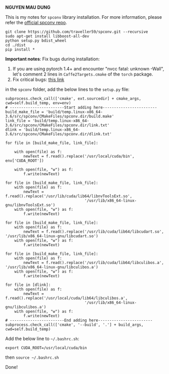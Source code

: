 **NGUYEN MAU DUNG**

This is my notes for `spconv` library installation. For more information, please refer the [official spconv repo](https://github.com/traveller59/spconv).

```
git clone https://github.com/traveller59/spconv.git --recursive
sudo apt-get install libboost-all-dev
python setup.py bdist_wheel
cd ./dist
pip install *
```

**Important notes**: Fix bugs during installation:

1. If you are using pytorch 1.4+ and encounter "nvcc fatal: unknown -Wall", let's comment 2 lines in `Caffe2Targets.cmake` of the `torch` package.
2. Fix critical bugs: [this link](https://github.com/traveller59/spconv/issues/78)

in the `spconv` folder, add the below lines to the `setup.py` file:

```     
subprocess.check_call(['cmake', ext.sourcedir] + cmake_args, cwd=self.build_temp, env=env)
# ------------------------Start adding here------------------------
build_make_file = 'build/temp.linux-x86_64-3.6/src/spconv/CMakeFiles/spconv.dir/build.make'
link_file = 'build/temp.linux-x86_64-3.6/src/spconv/CMakeFiles/spconv.dir/link.txt'
dlink = 'build/temp.linux-x86_64-3.6/src/spconv/CMakeFiles/spconv.dir/dlink.txt'

for file in [build_make_file, link_file]:

    with open(file) as f:
        newText = f.read().replace('/usr/local/cuda/bin', env['CUDA_ROOT'])

    with open(file, "w") as f:
        f.write(newText)

for file in [build_make_file, link_file]:
    with open(file) as f:
        newText = f.read().replace('/usr/lib/cuda/lib64/libnvToolsExt.so',
                                   '/usr/lib/x86_64-linux-gnu/libnvToolsExt.so')
    with open(file, "w") as f:
        f.write(newText)

for file in [build_make_file, link_file]:
    with open(file) as f:
        newText = f.read().replace('/usr/lib/cuda/lib64/libcudart.so', '/usr/lib/x86_64-linux-gnu/libcudart.so')
    with open(file, "w") as f:
        f.write(newText)

for file in [build_make_file, link_file]:
    with open(file) as f:
        newText = f.read().replace('/usr/lib/cuda/lib64/libculibos.a', '/usr/lib/x86_64-linux-gnu/libculibos.a')
    with open(file, "w") as f:
        f.write(newText)

for file in [dlink]:
    with open(file) as f:
        newText = f.read().replace('/usr/local/cuda/lib64/libculibos.a',
                                   '/usr/lib/x86_64-linux-gnu/libculibos.a')
    with open(file, "w") as f:
        f.write(newText)
# ------------------------End adding here------------------------
subprocess.check_call(['cmake', '--build', '.'] + build_args, cwd=self.build_temp)
```

Add the below line to `~/.bashrc.sh`:
```
export CUDA_ROOT=/usr/local/cuda/bin
```

then `source ~/.bashrc.sh`

Done!
